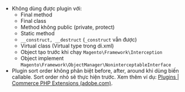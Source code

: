 - Không dùng được plugin với:
	- Final method
	- Final class
	- Method không public (private, protect)
	- Static method
	- `__construct, __destruct` (`_construct` vẫn được)
	- Virtual class (Virtual type trong di.xml)
	- Object tạo trước khi chạy `Magento\Framework\Interception`
	- Object implement `Magento\Framework\ObjectManager\NoninterceptableInterface`
- Plugin sort order không phân biệt before, after, around khi dùng biến callable. Sort order nhỏ sẽ thực hiện trước. Xem thêm ví dụ: [Plugins | Commerce PHP Extensions (adobe.com)](https://developer.adobe.com/commerce/php/development/components/plugins/).